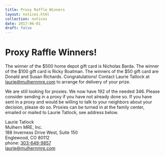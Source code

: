 ```yaml
---
title: Proxy Raffle Winners
layout: notices.html
collection: notices
date: 2017-06-01
draft: false
---
```


# Proxy Raffle Winners!

The winner of the $500 home depot gift card is Nicholas Barda.  The winner of the $100 gift card is Ricky Boatman.  The winners of the $50 gift card are Donald and Susan Richards.  Congratulations!  Contact Laurie Tatlock at <a href="mailto:laurie@mulhernmre.com">laurie@mulhernmre.com</a> to arrange for delivery of your prize. 
 
We are still looking for proxies.  We now have 192 of the needed 346.  Please consider sending in a proxy if you have not already done so.  If you have sent in a proxy and would be willing to talk to your neighbors about your decision, please do so.  Proxies can be turned in at the family center, emailed or mailed to Laurie Tatlock, see address below.
 
Laurie Tatlock<br>
Mulhern MRE, Inc.<br>
188 Inverness Drive West, Suite 150<br>
Englewood, CO 80112<br>
phone:  <a href="tel:+13036499857" target="_blank">303-649-9857</a><br>
<a href="mailto:laurie@mulhernmre.com">laurie@mulhernmre.com</a><br>
